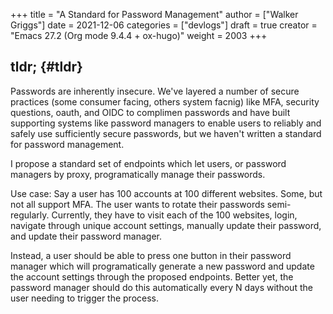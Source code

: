 +++
title = "A Standard for Password Management"
author = ["Walker Griggs"]
date = 2021-12-06
categories = ["devlogs"]
draft = true
creator = "Emacs 27.2 (Org mode 9.4.4 + ox-hugo)"
weight = 2003
+++

## tldr; {#tldr}

Passwords are inherently insecure. We've layered a number of secure practices (some consumer facing, others system facnig) like MFA, security questions, oauth, and OIDC to complimen passwords and have built supporting systems like password managers to enable users to reliably and safely use sufficiently secure passwords, but we haven't written a standard for password management.

I propose a standard set of endpoints which let users, or password managers by proxy, programatically manage their passwords.

Use case: Say a user has 100 accounts at 100 different websites. Some, but not all support MFA. The user wants to rotate their passwords semi-regularly. Currently, they have to visit each of the 100 websites, login, navigate through unique account settings,  manually update their password, and update their password manager.

Instead, a user should be able to press one button in their password manager which will programatically generate a new password and update the account settings through the proposed endpoints. Better yet, the password manager should do this automatically every N days without the user needing to trigger the process.

